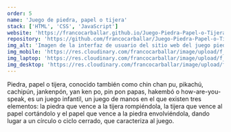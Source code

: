 ```yaml
---
order: 5
name: 'Juego de piedra, papel o tijera'
stack: ['HTML', 'CSS', 'JavaScript']
website: 'https://francocarballar.github.io/Juego-Piedra-Papel-o-Tijera/'
repository: 'https://github.com/francocarballar/Juego-Piedra-Papel-o-Tijera/'
img_alt: 'Imagen de la interfaz de usuario del sitio web del juego piedra, papel o tijera'
img_mobile: 'https://res.cloudinary.com/francocarballar/image/upload/f_auto,q_auto/v1/portfolio/projects/piedra-papel-o-tijera/jtx6hlopfo0sitg1vvqc'
img_laptop: 'https://res.cloudinary.com/francocarballar/image/upload/f_auto,q_auto/v1/portfolio/projects/piedra-papel-o-tijera/yj47ytmonehlbgm6bsyo'
img_desktop: 'https://res.cloudinary.com/francocarballar/image/upload/f_auto,q_auto/v1/portfolio/projects/piedra-papel-o-tijera/om2kk74ydlacyslnru4k'
---
```


Piedra, papel o tijera, conocido también como chin chan pu, pikachú, cachipún, jankenpón, yan ken po, pin pon papas, hakembó o how-are-you-speak, es un juego infantil, un juego de manos en el que existen tres elementos: la piedra que vence a la tijera rompiéndola, la tijera que vence al papel cortándolo y el papel que vence a la piedra envolviéndola, dando lugar a un círculo o ciclo cerrado, que caracteriza al juego.
